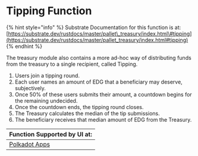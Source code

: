 # Tipping Function

{% hint style="info" %}
Substrate Documentation for this function is at: [https://substrate.dev/rustdocs/master/pallet\_treasury/index.html\#tipping](https://substrate.dev/rustdocs/master/pallet_treasury/index.html#tipping) 
{% endhint %}

The treasury module also contains a more ad-hoc way of distributing funds from the treasury to a single recipient, called Tipping.

1. Users join a tipping round.
2. Each user names an amount of EDG that a beneficiary may deserve, subjectively.
3. Once 50% of these users submits their amount, a countdown begins for the remaining undecided.
4. Once the countdown ends, the tipping round closes. 
5. The Treasury calculates the median of the tip submissions.
6. The beneficiary receives that median amount of EDG from the Treasury.

| Function Supported by UI at: |
| :--- |
| [Polkadot Apps](https://polkadot.js.org/apps/#/explorer) |






